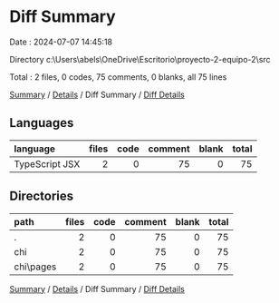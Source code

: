 # Diff Summary

Date : 2024-07-07 14:45:18

Directory c:\\Users\\abels\\OneDrive\\Escritorio\\proyecto-2-equipo-2\\src

Total : 2 files,  0 codes, 75 comments, 0 blanks, all 75 lines

[Summary](results.md) / [Details](details.md) / Diff Summary / [Diff Details](diff-details.md)

## Languages
| language | files | code | comment | blank | total |
| :--- | ---: | ---: | ---: | ---: | ---: |
| TypeScript JSX | 2 | 0 | 75 | 0 | 75 |

## Directories
| path | files | code | comment | blank | total |
| :--- | ---: | ---: | ---: | ---: | ---: |
| . | 2 | 0 | 75 | 0 | 75 |
| chi | 2 | 0 | 75 | 0 | 75 |
| chi\\pages | 2 | 0 | 75 | 0 | 75 |

[Summary](results.md) / [Details](details.md) / Diff Summary / [Diff Details](diff-details.md)